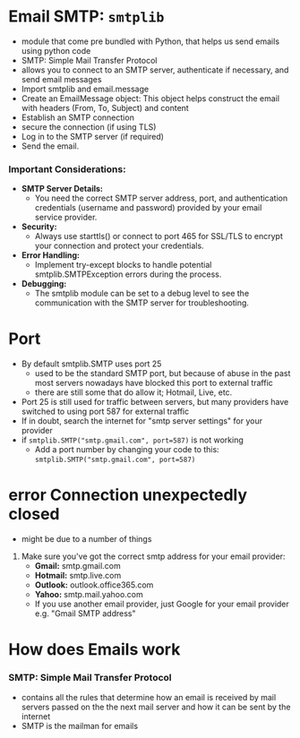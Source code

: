# Email SMTP: `smtplib`
- module that come pre bundled with Python, that helps us send emails using python code
- SMTP: Simple Mail Transfer Protocol
- allows you to connect to an SMTP server, authenticate if necessary, and send email messages
- Import smtplib and email.message
- Create an EmailMessage object: This object helps construct the email with headers (From, To, Subject) and content
- Establish an SMTP connection
- secure the connection (if using TLS)
- Log in to the SMTP server (if required)
- Send the email.


### Important Considerations:
- **SMTP Server Details:**
    - You need the correct SMTP server address, port, and authentication credentials (username and password) provided by your email service provider.
- **Security:**
    - Always use starttls() or connect to port 465 for SSL/TLS to encrypt your connection and protect your credentials.
- **Error Handling:**
    - Implement try-except blocks to handle potential smtplib.SMTPException errors during the process.
- **Debugging:**
    - The smtplib module can be set to a debug level to see the communication with the SMTP server for troubleshooting.

# Port
 - By default smtplib.SMTP uses port 25
    - used to be the standard SMTP port, but because of abuse in the past most servers nowadays have blocked this port to external traffic
    - there are still some that do allow it; Hotmail, Live, etc. 
- Port 25 is still used for traffic between servers, but many providers have switched to using port 587 for external traffic
- If in doubt, search the internet for "smtp server settings" for your provider
- if `smtplib.SMTP("smtp.gmail.com", port=587)` is not working
    - Add a port number by changing your code to this: `smtplib.SMTP("smtp.gmail.com", port=587)`




# error Connection unexpectedly closed
- might be due to a number of things
1. Make sure you've got the correct smtp address for your email provider:
    - **Gmail:** smtp.gmail.com
    - **Hotmail:** smtp.live.com
    - **Outlook:** outlook.office365.com
    - **Yahoo:** smtp.mail.yahoo.com
    - If you use another email provider, just Google for your email provider e.g. "Gmail SMTP address"

# How does Emails  work
### SMTP: Simple Mail Transfer Protocol
- contains all the rules that determine how an email is received by mail servers passed on the the next mail server and how it can be sent by the internet
- SMTP is the mailman for emails

